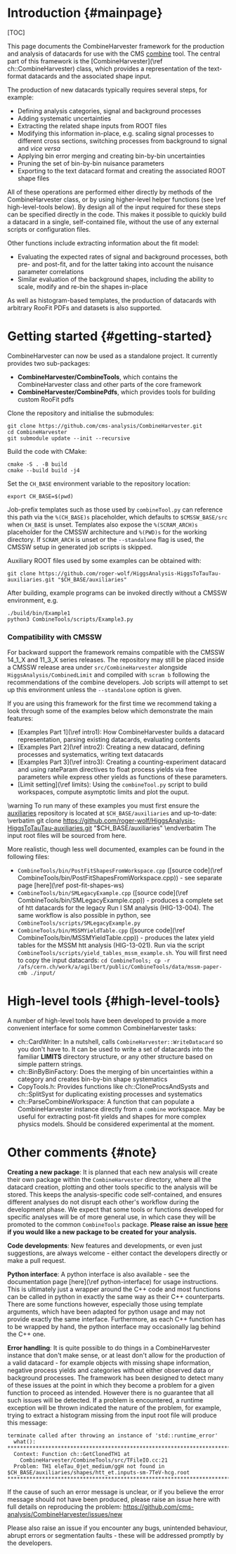 Introduction {#mainpage}
========================

[TOC]

This page documents the CombineHarvester framework for the production and analysis of datacards for use with the CMS [combine](https://github.com/cms-analysis/HiggsAnalysis-CombinedLimit) tool. The central part of this framework is the [CombineHarvester](\ref ch::CombineHarvester) class, which provides a representation of the text-format datacards and the associated shape input.

The production of new datacards typically requires several steps, for example:

  * Defining analysis categories, signal and background processes
  * Adding systematic uncertainties
  * Extracting the related shape inputs from ROOT files
  * Modifying this information in-place, e.g. scaling signal processes to different cross sections, switching processes from background to signal and *vice versa*
  * Applying bin error merging and creating bin-by-bin uncertainties
  * Pruning the set of bin-by-bin nuisance parameters
  * Exporting to the text datacard format and creating the associated ROOT shape files

All of these operations are performed either directly by methods of the CombineHarvester class, or by using higher-level helper functions (see \ref high-level-tools below). By design all of the input required for these steps can be specified directly in the code. This makes it possible to quickly build a datacard in a single, self-contained file, without the use of any external scripts or configuration files.

Other functions include extracting information about the fit model:

  * Evaluating the expected rates of signal and background processes, both pre- and post-fit, and for the latter taking into account the nuisance parameter correlations
  * Similar evaluation of the background shapes, including the ability to scale, modify and re-bin the shapes in-place

As well as histogram-based templates, the production of datacards with arbitrary RooFit PDFs and datasets is also supported.

Getting started {#getting-started}
==================================
CombineHarvester can now be used as a standalone project. It currently provides two sub-packages:

  * **CombineHarvester/CombineTools**, which contains the CombineHarvester class and other parts of the core framework
  * **CombineHarvester/CombinePdfs**, which provides tools for building custom RooFit pdfs

Clone the repository and initialise the submodules:

```
git clone https://github.com/cms-analysis/CombineHarvester.git
cd CombineHarvester
git submodule update --init --recursive
```

Build the code with CMake:

```
cmake -S . -B build
cmake --build build -j4
```

Set the `CH_BASE` environment variable to the repository location:

```
export CH_BASE=$(pwd)
```

Job-prefix templates such as those used by `combineTool.py` can reference this
path via the `%(CH_BASE)s` placeholder, which defaults to `$CMSSW_BASE/src` when
`CH_BASE` is unset. Templates also expose the `%(SCRAM_ARCH)s` placeholder for
the CMSSW architecture and `%(PWD)s` for the working directory. If
`SCRAM_ARCH` is unset or the `--standalone` flag is used, the CMSSW setup in
generated job scripts is skipped.

Auxiliary ROOT files used by some examples can be obtained with:

```
git clone https://github.com/roger-wolf/HiggsAnalysis-HiggsToTauTau-auxiliaries.git "$CH_BASE/auxiliaries"
```

After building, example programs can be invoked directly without a CMSSW environment, e.g.

```
./build/bin/Example1
python3 CombineTools/scripts/Example3.py
```

### Compatibility with CMSSW

For backward support the framework remains compatible with the CMSSW 14_1_X
and 11_3_X series releases. The repository may still be placed inside a
CMSSW release area under `src/CombineHarvester` alongside
`HiggsAnalysis/CombinedLimit` and compiled with `scram b` following the
recommendations of the combine developers. Job scripts will attempt to set up
this environment unless the `--standalone` option is given.

If you are using this framework for the first time we recommend taking a look through some of the examples below which demonstrate the main features:

  * [Examples Part 1](\ref intro1): How CombineHarvester builds a datacard representation, parsing existing datacards, evaluating contents
  * [Examples Part 2](\ref intro2): Creating a new datacard, defining processes and systematics, writing text datacards
  * [Examples Part 3](\ref intro3): Creating a counting-experiment datacard and using rateParam directives to float process yields via free parameters while express other yields as functions of these parameters.
  * [Limit setting](\ref limits): Using the `combineTool.py` script to build workspaces, compute asymptotic limits and plot the ouput.

\warning To run many of these examples you must first ensure the [auxiliaries](https://github.com/roger-wolf/HiggsAnalysis-HiggsToTauTau-auxiliaries) repository is located at `$CH_BASE/auxiliaries` and up-to-date:
\verbatim
git clone https://github.com/roger-wolf/HiggsAnalysis-HiggsToTauTau-auxiliaries.git "$CH_BASE/auxiliaries" \endverbatim
The input root files will be sourced from here.

More realistic, though less well documented, examples can be found in the following files:
  * `CombineTools/bin/PostFitShapesFromWorkspace.cpp` ([source code](\ref CombineTools/bin/PostFitShapesFromWorkspace.cpp)) - see separate page [here](\ref post-fit-shapes-ws)
  * `CombineTools/bin/SMLegacyExample.cpp` ([source code](\ref CombineTools/bin/SMLegacyExample.cpp)) - produces a complete set of htt datacards for the legacy Run I SM analysis (HIG-13-004). The same workflow is also possible in python, see `CombineTools/scripts/SMLegacyExample.py`
  * `CombineTools/bin/MSSMYieldTable.cpp` ([source code](\ref CombineTools/bin/MSSMYieldTable.cpp)) - produces the latex yield tables for the MSSM htt analysis (HIG-13-021). Run via the script `CombineTools/scripts/yield_tables_mssm_example.sh`. You will first need to copy the input datacards: `cd CombineTools; cp -r /afs/cern.ch/work/a/agilbert/public/CombineTools/data/mssm-paper-cmb ./input/`

High-level tools {#high-level-tools}
====================================
A number of high-level tools have been developed to provide a more convenient interface for some common CombineHarvester tasks:

  * ch::CardWriter: In a nutshell, calls `CombineHarvester::WriteDatacard` so you don't have to. It can be used to write a set of datacards into the familiar **LIMITS** directory structure, or any other structure based on simple pattern strings.
  * ch::BinByBinFactory: Does the merging of bin uncertainties within a category and creates bin-by-bin shape systematics
  * CopyTools.h: Provides functions like ch::CloneProcsAndSysts and ch::SplitSyst for duplicating existing processes and systematics
  * ch::ParseCombineWorkspace: A function that can populate a CombineHarvester instance directly from a `combine` workspace. May be useful for extracting post-fit yields and shapes for more complex physics models. Should be considered experimental at the moment.

Other comments {#note}
======================
**Creating a new package**: It is planned that each new analysis will create their own package within the `CombineHarvester` directory, where all the datacard creation, plotting and other tools specific to the analysis will be stored. This keeps the analysis-specific code self-contained, and ensures different analyses do not disrupt each other's workflow during the development phase. We expect that some tools or functions developed for specific analyses will be of more general use, in which case they will be promoted to the common `CombineTools` package. **Please raise an issue [here](https://github.com/cms-analysis/CombineHarvester/issues/new) if you would like a new package to be created for your analysis.**

**Code developments**: New features and developments, or even just suggestions, are always welcome - either contact the developers directly or make a pull request.

**Python interface**: A python interface is also available - see the documentation page [here](\ref python-interface) for usage instructions. This is ultimately just a wrapper around the C++ code and most functions can be called in python in exactly the same way as their C++ counterparts. There are some functions however, especially those using template arguments, which have been adapted for python usage and may not provide exactly the same interface. Furthermore, as each C++ function has to be wrapped by hand, the python interface may occasionally lag behind the C++ one.

**Error handling**: It is quite possible to do things in a CombineHarvester instance that don't make sense, or at least don't allow for the production of a valid datacard - for example objects with missing shape information, negative process yields and categories without either observed data or background processes. The framework has been designed to detect many of these issues at the point in which they become a problem for a given function to proceed as intended. However there is no guarantee that all such issues will be detected. If a problem is encountered, a runtime exception will be thrown indicated the nature of the problem, for example, trying to extract a histogram missing from the input root file will produce this message:

    terminate called after throwing an instance of 'std::runtime_error'
      what():
    *******************************************************************************
      Context: Function ch::GetClonedTH1 at
        CombineHarvester/CombineTools/src/TFileIO.cc:21
      Problem: TH1 eleTau_0jet_medium/ggH not found in $CH_BASE/auxiliaries/shapes/htt_et.inputs-sm-7TeV-hcg.root
    *******************************************************************************

If the cause of such an error message is unclear, or if you believe the error message should not have been produced, please raise an issue here with full details on reproducing the problem: https://github.com/cms-analysis/CombineHarvester/issues/new

Please also raise an issue if you encounter any bugs, unintended behaviour, abrupt errors or segmentation faults - these will be addressed promptly by the developers.


